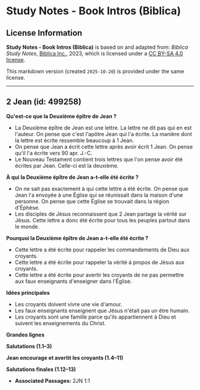 # Study Notes - Book Intros (Biblica)

## License Information

**Study Notes - Book Intros (Biblica)** is based on and adapted from: _Biblica Study Notes_, [Biblica Inc.](https://www.biblica.com/), 2023, which is licensed under a [CC BY-SA 4.0 license](https://creativecommons.org/licenses/by-sa/4.0/legalcode.en).

This markdown version (created `2025-10-20`) is provided under the same license.



--------------------------------

## 2 Jean (id: 499258)

**Qu'est\-ce que la Deuxième épître de Jean ?**

* La Deuxième épître de Jean est une lettre. La lettre ne dit pas qui en est l'auteur. On pense que c'est l'apôtre Jean qui l'a écrite. La manière dont la lettre est écrite ressemble beaucoup à 1 Jean.
* On pense que Jean a écrit cette lettre après avoir écrit 1 Jean. On pense qu'il l'a écrite vers 90 apr. J.\-C.
* Le Nouveau Testament contient trois lettres que l'on pense avoir été écrites par Jean. Celle\-ci est la deuxième.

**À qui la Deuxième épître de Jean a\-t\-elle été écrite ?**

* On ne sait pas exactement à qui cette lettre a été écrite. On pense que Jean l'a envoyée à une Église qui se réunissait dans la maison d'une personne. On pense que cette Église se trouvait dans la région d'Éphèse.
* Les disciples de Jésus reconnaissent que 2 Jean partage la vérité sur Jésus. Cette lettre a donc été écrite pour tous les peuples partout dans le monde.

**Pourquoi la Deuxième épître de Jean a\-t\-elle été écrite ?**

* Cette lettre a été écrite pour rappeler les commandements de Dieu aux croyants.
* Cette lettre a été écrite pour rappeler la vérité à propos de Jésus aux croyants.
* Cette lettre a été écrite pour avertir les croyants de ne pas permettre aux faux enseignants d'enseigner dans l'Église.

**Idées principales**

* Les croyants doivent vivre une vie d'amour.
* Les faux enseignants enseignent que Jésus n'était pas un être humain.
* Les croyants sont une famille parce qu'ils appartiennent à Dieu et suivent les enseignements du Christ.

**Grandes lignes**

**Salutations (1\.1–3\)**

**Jean encourage et avertit les croyants (1\.4–11\)**

**Salutations finales (1\.12–13\)**

* **Associated Passages:** 2JN 1:1

